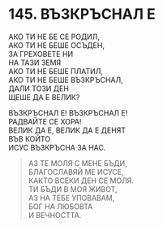 # 145. ВЪЗКРЪСНАЛ Е
  
АКО ТИ НЕ БЕ СЕ РОДИЛ,  
АКО ТИ НЕ БЕШЕ ОСЪДЕН,  
ЗА ГРЕХОВЕТЕ НИ  
НА ТАЗИ ЗЕМЯ  
АКО ТИ НЕ БЕШЕ ПЛАТИЛ,  
АКО ТИ НЕ БЕШЕ ВЪЗКРЪСНАЛ,  
ДАЛИ ТОЗИ ДЕН  
ЩЕШЕ ДА Е ВЕЛИК?  
  
ВЪЗКРЪСНАЛ Е! ВЪЗКРЪСНАЛ Е!  
РАДВАЙТЕ СЕ ХОРА!  
ВЕЛИК ДА Е, ВЕЛИК ДА Е ДЕНЯТ  
ВЪВ КОЙТО  
ИСУС ВЪЗКРЪСНА ЗА НАС.  
  
> АЗ ТЕ МОЛЯ С МЕНЕ БЪДИ,  
> БЛАГОСЛАВЯЙ МЕ ИСУСЕ,  
> КАКТО ВСЕКИ ДЕН СЕ МОЛЯ.  
> ТИ БЪДИ В МОЯ ЖИВОТ,  
> АЗ НА ТЕБЕ УПОВАВАМ,  
> БОГ НА ЛЮБОВТА  
> И ВЕЧНОСТТА.  
